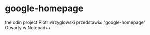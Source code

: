 # google-homepage
the odin project
Piotr Mrzyglowski przedstawia: "google-homepage"
Otwarty w Notepad++